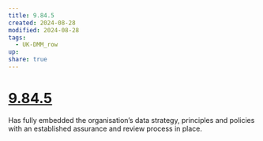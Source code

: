```yaml
---
title: 9.84.5
created: 2024-08-28
modified: 2024-08-28
tags:
  - UK-DMM_row
up: 
share: true
---
```

# [9.84.5](9.84.5.md)

Has fully embedded the organisation’s data strategy, principles and policies with an established assurance and review process in place.
